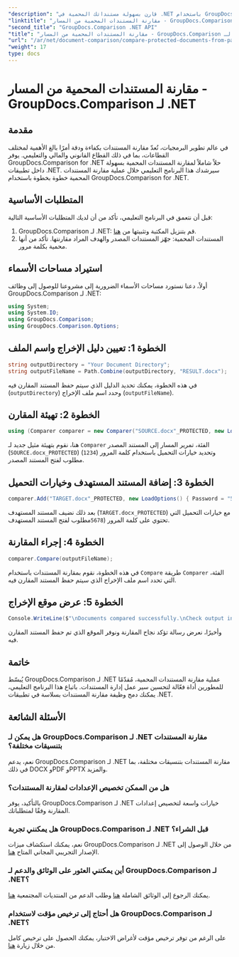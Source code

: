 ```yaml
---
"description": "قارن بسهولة مستنداتك المحمية في .NET باستخدام GroupDocs.Comparison لتكامل سلس. حسّن سير عمل إدارة مستنداتك."
"linktitle": "مقارنة المستندات المحمية من المسار - GroupDocs.Comparison لـ .NET"
"second_title": "GroupDocs.Comparison .NET API"
"title": "مقارنة المستندات المحمية من المسار - GroupDocs.Comparison لـ .NET"
"url": "/ar/net/document-comparison/compare-protected-documents-from-path/"
"weight": 17
type: docs
---
```

# مقارنة المستندات المحمية من المسار - GroupDocs.Comparison لـ .NET

## مقدمة
في عالم تطوير البرمجيات، تُعدّ مقارنة المستندات بكفاءة ودقة أمرًا بالغ الأهمية لمختلف القطاعات، بما في ذلك القطاع القانوني والمالي والتعليمي. يوفر GroupDocs.Comparison for .NET حلاً شاملاً لمقارنة المستندات المحمية بسهولة داخل تطبيقات .NET. سيرشدك هذا البرنامج التعليمي خلال عملية مقارنة المستندات المحمية خطوة بخطوة باستخدام GroupDocs.Comparison for .NET.
## المتطلبات الأساسية
قبل أن نتعمق في البرنامج التعليمي، تأكد من أن لديك المتطلبات الأساسية التالية:
1. GroupDocs.Comparison لـ .NET: قم بتنزيل المكتبة وتثبيتها من [هنا](https://releases.groupdocs.com/comparison/net/).
2. المستندات المحمية: جهّز المستندات المصدر والهدف المراد مقارنتها. تأكد من أنها محمية بكلمة مرور.

## استيراد مساحات الأسماء
أولاً، دعنا نستورد مساحات الأسماء الضرورية إلى مشروعنا للوصول إلى وظائف GroupDocs.Comparison لـ .NET:
```csharp
using System;
using System.IO;
using GroupDocs.Comparison;
using GroupDocs.Comparison.Options;
```

## الخطوة 1: تعيين دليل الإخراج واسم الملف
```csharp
string outputDirectory = "Your Document Directory";
string outputFileName = Path.Combine(outputDirectory, "RESULT.docx");
```
في هذه الخطوة، يمكنك تحديد الدليل الذي سيتم حفظ المستند المقارن فيه (`outputDirectory`) وحدد اسم ملف الإخراج (`outputFileName`).
## الخطوة 2: تهيئة المقارن
```csharp
using (Comparer comparer = new Comparer("SOURCE.docx"_PROTECTED, new LoadOptions(){ Password = "1234" }))
```
هنا، نقوم بتهيئة مثيل جديد لـ `Comparer` الفئة، تمرير المسار إلى المستند المصدر (`SOURCE.docx_PROTECTED`) وتحديد خيارات التحميل باستخدام كلمة المرور (`1234`) مطلوب لفتح المستند المصدر.
## الخطوة 3: إضافة المستند المستهدف وخيارات التحميل
```csharp
comparer.Add("TARGET.docx"_PROTECTED, new LoadOptions() { Password = "5678" });
```
بعد ذلك نضيف المستند المستهدف (`TARGET.docx_PROTECTED`) مع خيارات التحميل التي تحتوي على كلمة المرور (`5678`مطلوب لفتح المستند المستهدف.
## الخطوة 4: إجراء المقارنة
```csharp
comparer.Compare(outputFileName);
```
في هذه الخطوة، نقوم بمقارنة المستندات باستخدام `Compare` طريقة `Comparer` الفئة، التي تحدد اسم ملف الإخراج الذي سيتم حفظ المستند المقارن فيه.
## الخطوة 5: عرض موقع الإخراج
```csharp
Console.WriteLine($"\nDocuments compared successfully.\nCheck output in {Directory.GetCurrentDirectory()}.");
```
وأخيرًا، نعرض رسالة تؤكد نجاح المقارنة ونوفر الموقع الذي تم حفظ المستند المقارن فيه.

## خاتمة
يُبسّط GroupDocs.Comparison لـ .NET عملية مقارنة المستندات المحمية، مُقدّمًا للمطورين أداة فعّالة لتحسين سير عمل إدارة المستندات. باتباع هذا البرنامج التعليمي، يمكنك دمج وظيفة مقارنة المستندات بسلاسة في تطبيقات .NET.
## الأسئلة الشائعة
### هل يمكن لـ GroupDocs.Comparison لـ .NET مقارنة المستندات بتنسيقات مختلفة؟
نعم، يدعم GroupDocs.Comparison لـ .NET مقارنة المستندات بتنسيقات مختلفة، بما في ذلك DOCX وPDF وPPTX والمزيد.
### هل من الممكن تخصيص الإعدادات لمقارنة المستندات؟
بالتأكيد، يوفر GroupDocs.Comparison لـ .NET خيارات واسعة لتخصيص إعدادات المقارنة وفقًا لمتطلباتك.
### هل يمكنني تجربة GroupDocs.Comparison لـ .NET قبل الشراء؟
نعم، يمكنك استكشاف ميزات GroupDocs.Comparison لـ .NET من خلال الوصول إلى الإصدار التجريبي المجاني المتاح [هنا](https://releases.groupdocs.com/).
### أين يمكنني العثور على الوثائق والدعم لـ GroupDocs.Comparison لـ .NET؟
يمكنك الرجوع إلى الوثائق الشاملة [هنا](https://tutorials.groupdocs.com/comparison/net/) وطلب الدعم من المنتديات المجتمعية [هنا](https://forum.groupdocs.com/c/comparison/12).
### هل أحتاج إلى ترخيص مؤقت لاستخدام GroupDocs.Comparison لـ .NET؟
على الرغم من توفر ترخيص مؤقت لأغراض الاختبار، يمكنك الحصول على ترخيص كامل من خلال زيارة [هنا](https://purchase.groupdocs.com/buy).